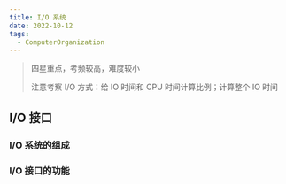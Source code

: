 ```yaml
---
title: I/O 系统
date: 2022-10-12
tags:
  - ComputerOrganization
---
```


> 四星重点，考频较高，难度较小
> 
> 注意考察 I/O 方式：给 IO 时间和 CPU 时间计算比例；计算整个 IO 时间

## I/O 接口

### I/O 系统的组成



### I/O 接口的功能

